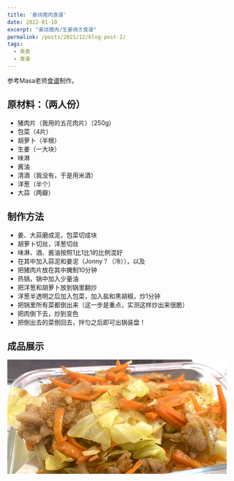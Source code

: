 ```yaml
---
title: '姜烧猪肉食谱'
date: 2022-01-10
excerpt: "姜烧猪肉/生姜焼き食谱"
permalink: /posts/2021/12/blog-post-2/
tags:
  - 美食
  - 食谱
---
```


参考Masa老师[食谱](https://www.youtube.com/watch?v=ZSb3yRvD67I)制作。

## 原材料：（两人份）

- 猪肉片（我用的五花肉片）（250g）
- 包菜（4片）
- 胡萝卜（半根）
- 生姜（一大块）
- 味淋
- 酱油
- 清酒（我没有，于是用米酒）
- 洋葱（半个）
- 大蒜（两瓣）

## 制作方法

- 姜、大蒜磨成泥，包菜切成块
- 胡萝卜切丝，洋葱切丝
- 味淋、酒、酱油按照1比1比1的比例混好
- 在其中加入蒜泥和姜泥（Jonny？（冷）），以及
- 把猪肉片放在其中腌制10分钟
- 热锅，锅中加入少量油
- 把洋葱和胡萝卜放到锅里翻炒
- 洋葱半透明之后加入包菜，加入盐和黑胡椒，炒1分钟
- 把锅里所有菜都倒出来（这一步是重点，实测这样炒出来很脆）
- 把肉倒下去，炒到变色
- 把倒出去的菜倒回去，拌匀之后即可出锅装盘！

## 成品展示

![姜烧猪肉成品展示](/assets/images/ginger_fried_pork.png)
